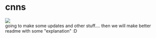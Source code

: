 # cnns
<a><img src="https://rawgit.com/LdDl/cnns/master/cnns.svg"/></a><br>
going to make some updates and other stuff.... then we will make better readme with some "explanation" :D
